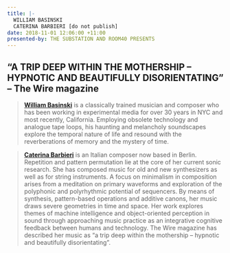 ```yaml
---
title: |-
  WILLIAM BASINSKI 
  CATERINA BARBIERI [do not publish]
date: 2018-11-01 12:06:00 +11:00
presented-by: THE SUBSTATION AND ROOM40 PRESENTS
---
```


## **“A TRIP DEEP WITHIN THE MOTHERSHIP – HYPNOTIC AND BEAUTIFULLY DISORIENTATING” – The Wire magazine**

> **[William Basinski](https://www.youtube.com/watch?v=uzcHdxTj00I)** is a classically trained musician and composer who has been working in experimental media for over 30 years in NYC and most recently, California. Employing obsolete technology and analogue tape loops, his haunting and melancholy soundscapes explore the temporal nature of life and resound with the reverberations of memory and the mystery of time.

> **[Caterina Barbieri](https://www.youtube.com/watch?v=x4aH1HGzCUc)** is an Italian composer now based in Berlin. Repetition and pattern permutation lie at the core of her current sonic research. She has composed music for old and new synthesizers as well as for string instruments. A focus on minimalism in composition arises from a meditation on primary waveforms and exploration of the polyphonic and polyrhythmic potential of sequencers. By means of synthesis, pattern-based operations and additive canons, her music draws severe geometries in time and space. Her work explores themes of machine intelligence and object-oriented perception in sound through approaching music practice as an integrative cognitive feedback between humans and technology. The Wire magazine has described her music as “a trip deep within the mothership – hypnotic and beautifully disorientating”.